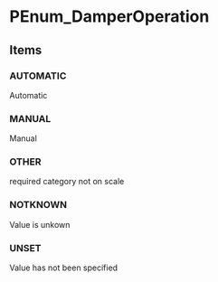 # PEnum_DamperOperation


<!-- end of short definition -->
## Items

### AUTOMATIC
Automatic

### MANUAL
Manual

### OTHER
required category not on scale

### NOTKNOWN
Value is unkown

### UNSET
Value has not been specified
